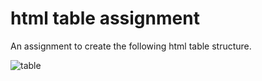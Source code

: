 # html table assignment
 An assignment to create the following html table structure.

![table](https://user-images.githubusercontent.com/37371396/174424207-1d65a766-963d-407d-b761-1c0477f950e7.png)
